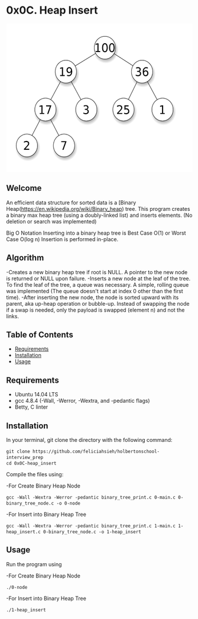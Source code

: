 # 0x0C. Heap Insert

<p align="center"><img src="MaxHeap.png" height="400px" /></p>

## Welcome

An efficient data structure for sorted data is a [Binary Heap(https://en.wikipedia.org/wiki/Binary_heap) tree. This program creates a binary max heap tree (using a doubly-linked list) and inserts elements. (No deletion or search was implemented)

Big O Notation
Inserting into a binary heap tree is Best Case	O(1) or Worst Case O(log n)
Insertion is performed in-place.

## Algorithm
-Creates a new binary heap tree if root is NULL. A pointer to the new node is returned or NULL upon failure.
-Inserts a new node at the leaf of the tree. To find the leaf of the tree, a queue was necessary. A simple, rolling queue was implemented (The queue doesn't start at index 0 other than the first time).
-After inserting the new node, the node is sorted upward with its parent, aka up-heap operation or bubble-up. Instead of swapping the node if a swap is needed, only the payload is swapped (element n) and not the links.

## Table of Contents
* [Requirements](#requirements)
* [Installation](#installation)
* [Usage](#usage)

## Requirements
* Ubuntu 14.04 LTS
* gcc 4.8.4 (-Wall, -Werror, -Wextra, and -pedantic flags)
* Betty, C linter

## Installation
In your terminal, git clone the directory with the following command:
```
git clone https://github.com/feliciahsieh/holbertonschool-interview_prep
cd 0x0C-heap_insert
```

Compile the files using:

-For Create Binary Heap Node
```
gcc -Wall -Wextra -Werror -pedantic binary_tree_print.c 0-main.c 0-binary_tree_node.c -o 0-node
```

-For Insert into Binary Heap Tree
```
gcc -Wall -Wextra -Werror -pedantic binary_tree_print.c 1-main.c 1-heap_insert.c 0-binary_tree_node.c -o 1-heap_insert
```

## Usage

Run the program using

-For Create Binary Heap Node
```
./0-node
```

-For Insert into Binary Heap Tree
```
./1-heap_insert
```

